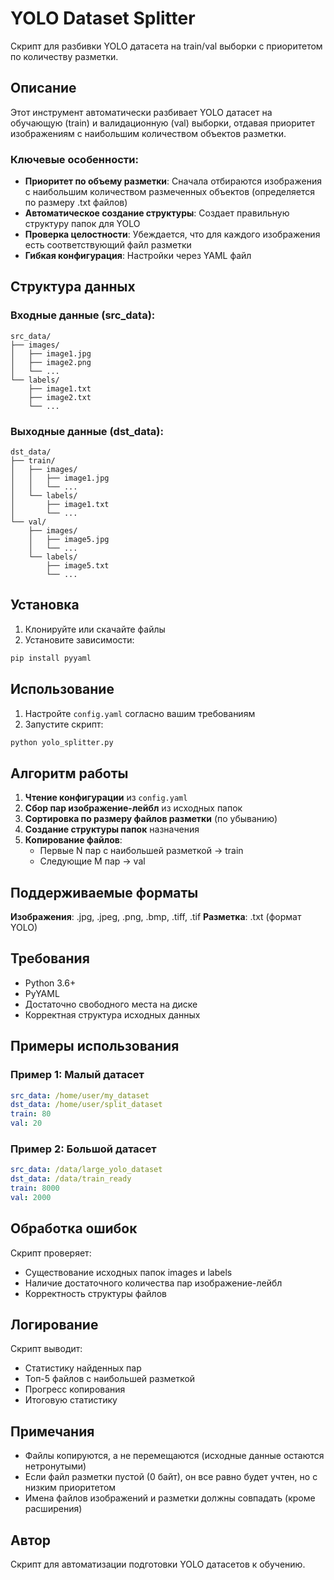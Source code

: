 # YOLO Dataset Splitter

Скрипт для разбивки YOLO датасета на train/val выборки с приоритетом по количеству разметки.

## Описание

Этот инструмент автоматически разбивает YOLO датасет на обучающую (train) и валидационную (val) выборки, отдавая приоритет изображениям с наибольшим количеством объектов разметки.

### Ключевые особенности:

- **Приоритет по объему разметки**: Сначала отбираются изображения с наибольшим количеством размеченных объектов (определяется по размеру .txt файлов)
- **Автоматическое создание структуры**: Создает правильную структуру папок для YOLO
- **Проверка целостности**: Убеждается, что для каждого изображения есть соответствующий файл разметки
- **Гибкая конфигурация**: Настройки через YAML файл

## Структура данных

### Входные данные (src_data):
```
src_data/
├── images/
│   ├── image1.jpg
│   ├── image2.png
│   └── ...
└── labels/
    ├── image1.txt
    ├── image2.txt
    └── ...
```

### Выходные данные (dst_data):
```
dst_data/
├── train/
│   ├── images/
│   │   ├── image1.jpg
│   │   └── ...
│   └── labels/
│       ├── image1.txt
│       └── ...
└── val/
    ├── images/
    │   ├── image5.jpg
    │   └── ...
    └── labels/
        ├── image5.txt
        └── ...
```

## Установка

1. Клонируйте или скачайте файлы
2. Установите зависимости:
```bash
pip install pyyaml
```

## Использование

1. Настройте `config.yaml` согласно вашим требованиям
2. Запустите скрипт:
```bash
python yolo_splitter.py
```

## Алгоритм работы

1. **Чтение конфигурации** из `config.yaml`
2. **Сбор пар изображение-лейбл** из исходных папок
3. **Сортировка по размеру файлов разметки** (по убыванию)
4. **Создание структуры папок** назначения
5. **Копирование файлов**:
   - Первые N пар с наибольшей разметкой → train
   - Следующие M пар → val

## Поддерживаемые форматы

**Изображения**: .jpg, .jpeg, .png, .bmp, .tiff, .tif
**Разметка**: .txt (формат YOLO)

## Требования

- Python 3.6+
- PyYAML
- Достаточно свободного места на диске
- Корректная структура исходных данных

## Примеры использования

### Пример 1: Малый датасет
```yaml
src_data: /home/user/my_dataset
dst_data: /home/user/split_dataset
train: 80
val: 20
```

### Пример 2: Большой датасет
```yaml
src_data: /data/large_yolo_dataset
dst_data: /data/train_ready
train: 8000
val: 2000
```

## Обработка ошибок

Скрипт проверяет:
- Существование исходных папок images и labels
- Наличие достаточного количества пар изображение-лейбл
- Корректность структуры файлов

## Логирование

Скрипт выводит:
- Статистику найденных пар
- Топ-5 файлов с наибольшей разметкой
- Прогресс копирования
- Итоговую статистику

## Примечания

- Файлы копируются, а не перемещаются (исходные данные остаются нетронутыми)
- Если файл разметки пустой (0 байт), он все равно будет учтен, но с низким приоритетом
- Имена файлов изображений и разметки должны совпадать (кроме расширения)

## Автор

Скрипт для автоматизации подготовки YOLO датасетов к обучению.